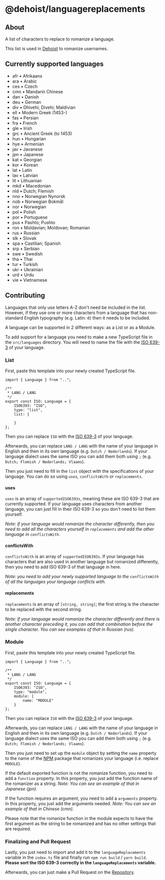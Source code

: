# @dehoist/languagereplacements

## About

A list of characters to replace to romanize a language.

This list is used in [Dehoist][1] to romanize usernames.

## Currently supported languages

* afr • Afrikaans
* ara • Arabic
* ces • Czech
* cmn • Mandarin Chinese
* dan • Danish
* deu • German
* div • Dhivehi; Divehi; Maldivian
* ell • Modern Greek (1453-)
* fas • Persian
* fra • French
* gle • Irish
* grc • Ancient Greek (to 1453)
* hun • Hungarian
* hye • Armenian
* jav • Javanese
* jpn • Japanese
* kat • Georgian
* kor • Korean
* lat • Latin
* lav • Latvian
* lit • Lithuanian
* mkd • Macedonian
* nld • Dutch; Flemish
* nno • Norwegian Nynorsk
* nob • Norwegian Bokmål
* nor • Norwegian
* pol • Polish
* por • Portuguese
* pus • Pashto; Pushto
* ron • Moldavian; Moldovan; Romanian
* rus • Russian
* slk • Slovak
* spa • Castilian; Spanish
* srp • Serbian
* swe • Swedish
* tha • Thai
* tur • Turkish
* ukr • Ukrainian
* urd • Urdu
* vie • Vietnamese

## Contributing

Languages that only use letters A-Z don't need be included in the list.
However, if they use one or more characters from a language that has non-standard English typography (e.g. Latin: é) then it needs to be included.

A language can be supported in 2 different ways: as a List or as a Module.

To add support for a language you need to make a new TypeScript file in the `src/languages` directory. You will need to name the file with the [ISO 639-3][2] of your language.

### List

First, paste this template into your newly created TypeScript file.

```
import { Language } from "..";

/**
 * LANG / LANG
 */
export const ISO: Language = {
	ISO6393: "ISO",
	type: "list",
	list: {

	}
};
```

Then you can replace `ISO` with the [ISO 639-3][2] of your language.

Afterwards, you can replace `LANG / LANG` with the name of your language in English and then in its own language (e.g. `Dutch / Nederlands`). If your language dialect uses the same ISO you can add them both using `;` (e.g. `Dutch; Flemish / Nederlands; Vlaams`).

Then you just need to fill in the `list` object with the specifications of your language. You can do so using `uses`, `conflictsWith` or `replacements`.

#### uses

`uses` is an array of `supportedISO6393s`, meaning these are ISO 639-3 that are currently supported. If your language uses characters from another language, you can just fill in their ISO 639-3 so you don't need to list them yourself.

_Note: if your language would romanize the character differently, then you need to add all the characters yourself in `replacements` and add the other language in `conflictsWith`._

#### conflictsWith

`conflictsWith` is an array of `supportedISO6393s`. If your language has characters that are also used in another language but romanized differently, then you need to add ISO 639-3 of that language in here.

_Note: you need to add your newly supported language to the `conflictsWith` of all the languages your language conflicts with._

#### replacements

`replacements` is an array of `[string, string]`; the first string is the character to be replaced with the second string.

_Note: if your language would romanize the character differently and there is another character preceding it, you can add that combination before the single character. You can see examples of that in Russian (rus)._

### Module

First, paste this template into your newly created TypeScript file.

```
import { Language } from "..";

/**
 * LANG / LANG
 */
export const ISO: Language = {
	ISO6393: "ISO",
	type: "module",
	module: {
		name: "MODULE"
	}
};
```

Then you can replace `ISO` with the [ISO 639-3][2] of your language.

Afterwards, you can replace `LANG / LANG` with the name of your language in English and then in its own language (e.g. `Dutch / Nederlands`). If your language dialect uses the same ISO you can add them both using `;` (e.g. `Dutch; Flemish / Nederlands; Vlaams`).

Then you just need to set up the `module` object by setting the `name` property to the name of the [NPM][3] package that romanizes your language (i.e. replace `MODULE`).

If the default exported function is not the romanize function, you need to add a `function` property. In this property, you just add the function name of the romanizer as a string. _Note: You can see an example of that in Japanese (jpn)._

If the function requires an argument, you need to add a `arguments` property. In this property, you just add the arguments needed. _Note: You can see an example of that in Chinese (cmn)._

Please note that the romanize function in the module expects to have the first argument as the string to be romanized and has no other settings that are required.

### Finalizing and Pull Request

Lastly, you just need to import and add it to the `languageReplacements` variable in the `index.ts` file and finally run `npm run build` / `yarn build`. **Please sort the ISO 639-3 correctly in the `languageReplacements` variable.**

Afterwards, you can just make a Pull Request on the [Repository][4].

[1]: https://dehoist.com/
[2]: https://wikipedia.org/wiki/Wikipedia:WikiProject_Languages/List_of_ISO_639-3_language_codes_(2019) "ISO 639-3 List"
[3]: https://www.npmjs.com/
[4]: https://github.com/Dehoist/LanguageReplacements/pulls "LanguageReplacements Pull Request"
